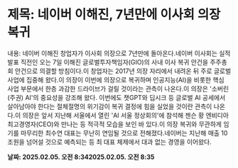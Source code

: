 # **제목: 네이버 이해진, 7년만에 이사회 의장 복귀**

  내용: 네이버 이해진 창업자가 이사회 의장으로 7년만에 돌아온다.네이버 이사회는 실적 발표 직전인 오는 7일 이해진 글로벌투자책임자(GIO)의 사내 이사 복귀 안건을 주주총회 안건으로 의결할 방침이다.이 창업자는 2017년 의장 자리에서 내려온 뒤 주로 글로벌 사업에 집중해 왔다.이 의장이 이번에 의장으로 복귀하며 인공지능(AI)을 비롯한 핵심 사업 부문에서 한층 과감한 드라이브가 걸릴 것이라는 관측이 나온다.이 의장은 '소버린(주권) AI'의 중요성을 강조해 왔다. 이번에도 챗GPT와 딥시크 등 글로벌 AI 공세에서 살아남아야 한다는 절체절명의 위기감이 복귀 결정에 힘을 실었을 것이란 관측이 나온다.이 의장은 앞서 지난해 서울에서 열린 'AI 서울 정상회의'에 참석해 젠슨 황 엔비디아 최고경영자(CEO)와 만나는 등 적극적 모습을 보인 바 있다.이 의장 복귀와 무관하게 임기를 마무리한 최수연 대표는 무난히 연임될 것으로 전해졌다.네이버는 지난해 매출 10조원을 넘어설 것으로 예측되는 등 최 대표 체제에서 대과 없는 경영을 이어왔다.

  **날짜: 2025.02.05. 오전 8:342025.02.05. 오전 8:35**